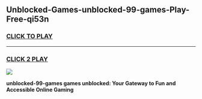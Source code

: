 
## Unblocked-Games-unblocked-99-games-Play-Free-qi53n
<h3>
<a href="https://premium76.site?title=unblocked-99-games&ref=23A">CLICK TO PLAY</a></h3>
<hr>

<h3>
<a href="https://premium76.site?title=unblocked-99-games&ref=23A">CLICK 2 PLAY</a>
  
</h3>

<a href="https://premium76.site?title=unblocked-99-games&ref=23A"><img src="https://clearcache.store/games.png"></a>


**unblocked-99-games games unblocked: Your Gateway to Fun and Accessible Online Gaming**
